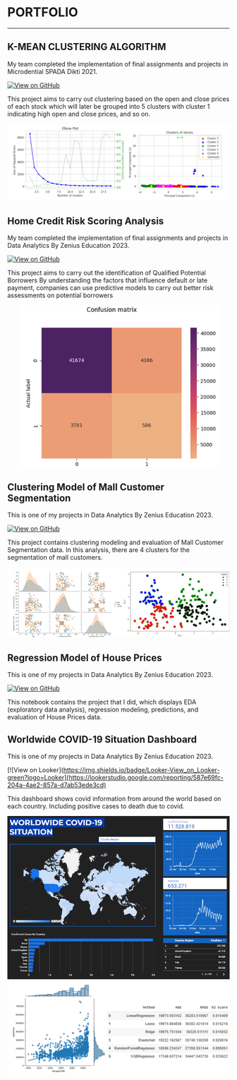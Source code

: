# PORTFOLIO
---
## K-MEAN CLUSTERING ALGORITHM

My team completed the implementation of final assignments and projects in Microdential SPADA Dikti 2021.

[![View on GitHub](https://img.shields.io/badge/GitHub-View_on_GitHub-blue?logo=GitHub)](https://github.com/Rindy39/stock/tree/main/stock/)

This project aims to carry out clustering based on the open and close prices of each stock which will later be grouped into 5 clusters with cluster 1 indicating high open and close prices, and so on.

<center><img src="images/PORTFOLIO 1 (KMEANS).PNG"/></center>

## Home Credit Risk Scoring Analysis

My team completed the implementation of final assignments and projects in Data Analytics By Zenius Education 2023.

[![View on GitHub](https://img.shields.io/badge/GitHub-View_on_GitHub-blue?logo=GitHub)](https://github.com/Rindy39/Zeniusproject/tree/main)

This project aims to carry out the identification of Qualified Potential Borrowers By understanding the factors that influence default or late payment, companies can use predictive models to carry out better risk assessments on potential borrowers

<center><img src="images/Portofolio Confusion Matrix.PNG"/></center>

## Clustering Model of Mall Customer Segmentation

This is one of my projects in Data Analytics By Zenius Education 2023.

[![View on GitHub](https://img.shields.io/badge/GitHub-View_on_GitHub-blue?logo=GitHub)](https://github.com/Rindy39/MallCustomer/tree/main)

This project contains clustering modeling and evaluation of Mall Customer Segmentation data. In this analysis, there are 4 clusters for the segmentation of mall customers.

<center><img src="images/Portfolio MallCustomer.png"/></center>

## Regression Model of House Prices

This is one of my projects in Data Analytics By Zenius Education 2023.

[![View on GitHub](https://img.shields.io/badge/GitHub-View_on_GitHub-blue?logo=GitHub)](https://github.com/Rindy39/HousePrices/tree/main)

This notebook contains the project that I did, which displays EDA (exploratory data analysis), regression modeling, predictions, and evaluation of House Prices data.

## Worldwide COVID-19 Situation Dashboard

This is one of my projects in Data Analytics By Zenius Education 2023.

[![View on Looker](https://img.shields.io/badge/Looker-View_on_Looker-green?logo=Looker](https://lookerstudio.google.com/reporting/587e69fc-204a-4ae2-857a-d7ab53ede3cd)

This dashboard shows covid information from around the world based on each country.  Including positive cases to death due to covid.

<center><img src="images/Dashboard Covid.png"/></center>

<center><img src="images/Portfolio HousePrices.png"/></center>
